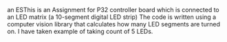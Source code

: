 an ESThis is an Assignment for P32 controller board which is connected to an LED matrix (a 10-segment digital LED strip)
The code is written using a computer vision library that calculates how many LED segments are turned on.
I have taken example of taking count of 5 LEDs.
